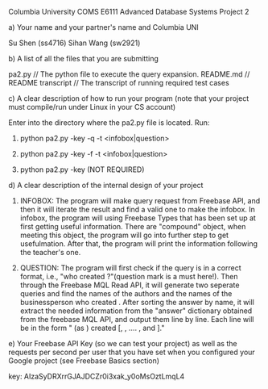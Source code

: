 Columbia University
COMS E6111  Advanced Database Systems
Project 2


a) Your name and your partner's name and Columbia UNI

Su Shen (ss4716)
Sihan Wang (sw2921)


b) A list of all the files that you are submitting

pa2.py                      // The python file to execute the query expansion.
README.md                   // README
transcript              // The transcript of running required test cases


c)  A clear description of how to run your program (note that your project must compile/run under Linux in your CS account)

Enter into the directory where the pa2.py file is located. 
Run:

1. python pa2.py -key <freebase API key> -q <query> -t <infobox|question>

2. python pa2.py -key <freebase API key> -f <file of queries> -t <infobox|question>

3. python pa2.py -key <freebase API key> (NOT REQUIRED)


d) A clear description of the internal design of your project

1. INFOBOX:
The program will make query request from Freebase API, and then it will iterate the result and find a valid one to make the infobox. In infobox, the program will using Freebase Types that has been set up at first getting useful information. There are "compound" object, when meeting this object, the program will go into further step to get usefulmation. After that, the program will print the information following the teacher's one.

2. QUESTION:
The program will first check if the query is in a correct format, i.e., "who created <X>?"(question mark is a must here!). Then through the Freebase MQL Read API, it will generate two seperate queries and find the names of the authors and the names of the businessperson who created <X>. After sorting the answer by name, it will extract the needed information from the "answer" dictionary obtained from the freebase MQL API, and output them line by line. Each line will be in the form "<Name> (as <Answer Type>) created <X1> [, <X2>, .... , and <Xn>]."


e) Your Freebase API Key (so we can test your project) as well as the requests per second per user that you have set when you configured your Google project (see Freebase Basics section)

key: AIzaSyDRXrrGJAJDCZr0i3xak_y0oMsOztLmqL4

